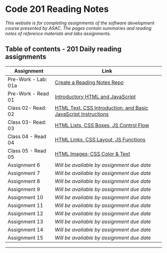 

# Code 201 Reading Notes


*This website is for completing assignments of the software development course presented by ASAC. The pages contain summaries and reading notes of reference materials and labs assignments.*



## Table of contents - 201 Daily reading assignments

|           Assignment                  |                                         Link                                                |
|---------------------------------------|---------------------------------------------------------------------------------------------|
|        Pre-Work - Lab: 01a            | [Create a Reading Notes Repo](https://daliaabdelghani.github.io/reading-notes/)             |
|        Pre-Work - Read 01             | [Introductory HTML and JavaScript](https://daliaabdelghani.github.io/reading-notes/class-01)|
|        Class 02- Read: 02             | [HTML Text, CSS Introduction, and Basic JavaScript Instructions](https://daliaabdelghani.github.io/reading-notes/class-02)|                                                 |
|        Class 03- Read: 03             | [HTML Lists, CSS Boxes, JS Control Flow](https://daliaabdelghani.github.io/reading-notes/read-03)                                                 |
|        Class 04 - Read 04  | [HTML Links, CSS Layout, JS Functions](https://daliaabdelghani.github.io/reading-notes/code201-read-04)                                                 |
|        Class 05 - Read 05                   | [HTML Images; CSS Color & Text](https://daliaabdelghani.github.io/reading-notes/code201-read-05)                                                 |
|        Assignment 6                   |  *Will be available by assignment due date*                                                 |
|        Assignment 7                   |  *Will be available by assignment due date*                                                 |
|        Assignment 8                   |  *Will be available by assignment due date*                                                 |
|        Assignment 9                   |  *Will be available by assignment due date*                                                 |
|        Assignment 10                  |  *Will be available by assignment due date*                                                 |
|        Assignment 11                  |  *Will be available by assignment due date*                                                 |
|        Assignment 12                  |  *Will be available by assignment due date*                                                 |
|        Assignment 13                  |  *Will be available by assignment due date*                                                 |
|        Assignment 14                  | *Will be available by assignment due date*                                                  |
|        Assignment 15                  |  *Will be available by assignment due date*                                                 |


----------------------------------------------------------------------------------------------------------------------------------------
